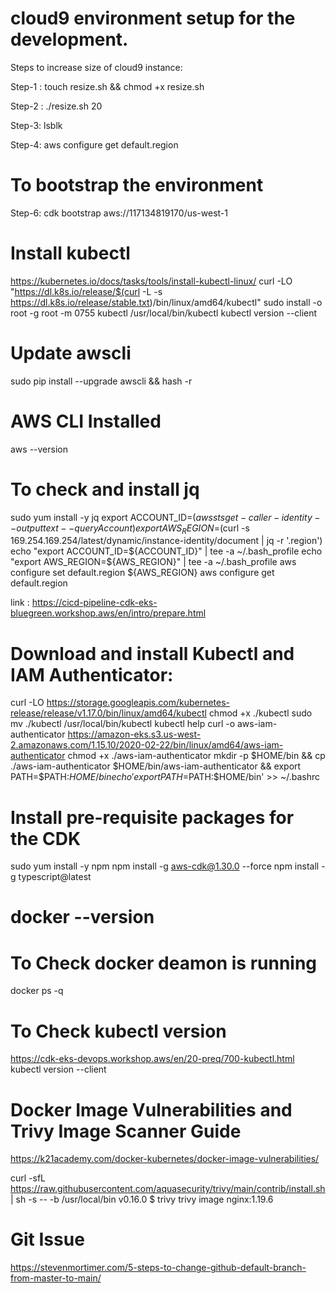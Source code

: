 # cloud9 environment setup for the development.

Steps to increase size of cloud9 instance:

Step-1 : touch resize.sh && chmod +x resize.sh

Step-2 : ./resize.sh 20

Step-3: lsblk 

Step-4: aws configure get default.region

# To bootstrap the environment 
Step-6: cdk bootstrap aws://117134819170/us-west-1

# Install kubectl
https://kubernetes.io/docs/tasks/tools/install-kubectl-linux/
curl -LO "https://dl.k8s.io/release/$(curl -L -s https://dl.k8s.io/release/stable.txt)/bin/linux/amd64/kubectl"
sudo install -o root -g root -m 0755 kubectl /usr/local/bin/kubectl
kubectl version --client

# Update awscli

sudo pip install --upgrade awscli && hash -r

# AWS CLI Installed
aws --version

# To check and install jq
sudo yum install -y jq
export ACCOUNT_ID=$(aws sts get-caller-identity --output text --query Account)
export AWS_REGION=$(curl -s 169.254.169.254/latest/dynamic/instance-identity/document | jq -r '.region')
echo "export ACCOUNT_ID=${ACCOUNT_ID}" | tee -a ~/.bash_profile
echo "export AWS_REGION=${AWS_REGION}" | tee -a ~/.bash_profile
aws configure set default.region ${AWS_REGION}
aws configure get default.region

link : https://cicd-pipeline-cdk-eks-bluegreen.workshop.aws/en/intro/prepare.html

# Download and install Kubectl and IAM Authenticator:

curl -LO https://storage.googleapis.com/kubernetes-release/release/v1.17.0/bin/linux/amd64/kubectl
chmod +x ./kubectl
sudo mv ./kubectl /usr/local/bin/kubectl
kubectl help
curl -o aws-iam-authenticator https://amazon-eks.s3.us-west-2.amazonaws.com/1.15.10/2020-02-22/bin/linux/amd64/aws-iam-authenticator
chmod +x ./aws-iam-authenticator
mkdir -p $HOME/bin && cp ./aws-iam-authenticator $HOME/bin/aws-iam-authenticator && export PATH=$PATH:$HOME/bin
echo 'export PATH=$PATH:$HOME/bin' >> ~/.bashrc

# Install pre-requisite packages for the CDK

sudo yum install -y npm
npm install -g aws-cdk@1.30.0 --force
npm install -g typescript@latest

# docker --version

# To Check docker deamon is running 
docker ps -q

# To Check kubectl version
https://cdk-eks-devops.workshop.aws/en/20-preq/700-kubectl.html
kubectl version --client

# Docker Image Vulnerabilities and Trivy Image Scanner Guide 
https://k21academy.com/docker-kubernetes/docker-image-vulnerabilities/

curl -sfL https://raw.githubusercontent.com/aquasecurity/trivy/main/contrib/install.sh | sh -s -- -b /usr/local/bin v0.16.0
$ trivy
trivy image nginx:1.19.6

# Git Issue 
https://stevenmortimer.com/5-steps-to-change-github-default-branch-from-master-to-main/
